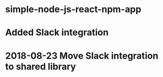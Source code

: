 # simple-node-js-react-npm-app
# Added Slack integration
# 2018-08-23 Move Slack integration to shared library


